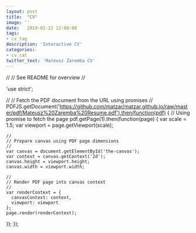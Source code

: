 ```yaml
---
layout: post
title:  "CV"
image: ''
date:   2019-02-22 12:00:00
tags:
- cv_tag
description: 'Interactive CV'
categories:
- cv_cat
twitter_text: 'Mateusz Zaremba CV'
---
```


<!-- <object data="https://github.com/matzar/matzar.github.io/raw/master/pdf/Mateusz%20Zaremba%20Resume.pdf" type="application/pdf" width="600" height="500">
  <a href="https://github.com/matzar/matzar.github.io/raw/master/pdf/Mateusz%20Zaremba%20Resume.pdf">Mateusz Zaremba Resume</a>
</object> -->

//
// See README for overview
//

'use strict';

//
// Fetch the PDF document from the URL using promises
//
PDFJS.getDocument('https://github.com/matzar/matzar.github.io/raw/master/pdf/Mateusz%20Zaremba%20Resume.pdf').then(function(pdf) {
  // Using promise to fetch the page
  pdf.getPage(1).then(function(page) {
    var scale = 1.5;
    var viewport = page.getViewport(scale);

    //
    // Prepare canvas using PDF page dimensions
    //
    var canvas = document.getElementById('the-canvas');
    var context = canvas.getContext('2d');
    canvas.height = viewport.height;
    canvas.width = viewport.width;

    //
    // Render PDF page into canvas context
    //
    var renderContext = {
      canvasContext: context,
      viewport: viewport
    };
    page.render(renderContext);
  });
});



